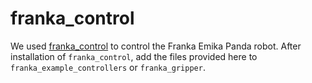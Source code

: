 # franka_control

We used [franka_control](https://frankaemika.github.io/docs/franka_ros.html) to control the Franka Emika Panda robot. 
After installation of `franka_control`, add the files provided here to `franka_example_controllers` or `franka_gripper`. 


